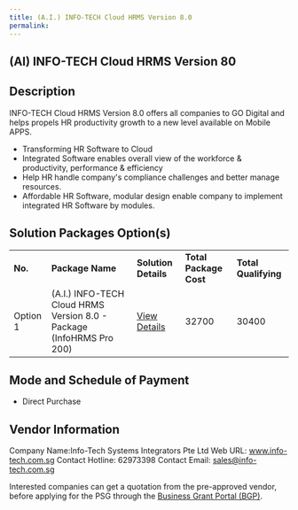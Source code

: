 ```yaml
---
title: (A.I.) INFO-TECH Cloud HRMS Version 8.0
permalink: 
---
```


## (AI) INFO-TECH Cloud HRMS Version 80

## Description

INFO-TECH Cloud HRMS Version 8.0 offers all companies to GO Digital and helps propels HR productivity growth to a new level available on Mobile APPS.
- Transforming HR Software to Cloud
- Integrated Software enables overall view of the workforce & productivity, performance & efficiency
- Help HR handle company's compliance challenges and better manage resources.
- Affordable HR Software, modular design enable company to implement integrated HR Software by modules.

## Solution Packages Option(s)

<table>
<tr>
<td><b>No.</b></td>
<td><b>Package Name</b></td>
<td><b>Solution Details</b></td>
<td><b>Total Package Cost</b></td>
<td><b>Total Qualifying</b></td>
</tr>
<tr>
<td>Option 1</td>
<td>(A.I.) INFO-TECH Cloud HRMS Version 8.0 - Package (InfoHRMS Pro 200)</td>
<td><a href='https://www.gobusiness.gov.sg/images/psg/Desensitised_Info-Tech_HRMS_20200222_Annex_3_20200826091546_Part_5.pdf'>View Details</a></td>
<td>32700</td>
<td>30400</td>
</tr>
</table>

## Mode and Schedule of Payment

 - Direct Purchase

## Vendor Information

 Company Name:Info-Tech Systems Integrators Pte Ltd 
Web URL: www.info-tech.com.sg 
Contact Hotline: 62973398 
Contact Email: sales@info-tech.com.sg 


Interested companies can get a quotation from the pre-approved vendor, before applying for the PSG through the <a href='https://www.businessgrants.gov.sg/'>Business Grant Portal (BGP)</a>.
